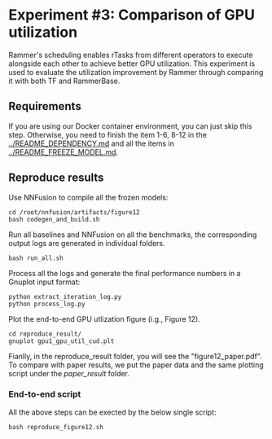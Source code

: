 # Experiment #3: Comparison of GPU utilization

Rammer's scheduling enables rTasks from different operators to execute alongside each other to achieve better GPU utilization.
This experiment is used to evaluate the utilization improvement by Rammer through comparing it with both TF and RammerBase.

## Requirements

If you are using our Docker container environment, you can just skip this step. Otherwise, you need to finish the item 1-6, 8-12 in the [../README_DEPENDENCY.md](../README_DEPENDENCY.md) and all the items in [../README_FREEZE_MODEL.md](../README_FREEZE_MODEL.md).

## Reproduce results
Use NNFusion to compile all the frozen models:
```
cd /root/nnfusion/artifacts/figure12
bash codegen_and_build.sh
```
Run all baselines and NNFusion on all the benchmarks, the corresponding output logs are generated in individual folders. 
```
bash run_all.sh
```
Process all the logs and generate the final performance numbers in a Gnuplot input format:
```
python extract_iteration_log.py
python process_log.py
```
Plot the end-to-end GPU utlization figure (i.g., Figure 12). 
```
cd reproduce_result/
gnuplot gpu1_gpu_util_cud.plt
```
Fianlly, in the reproduce_result folder, you will see the "figure12_paper.pdf".
To compare with paper results, we put the paper data and the same plotting script under the *paper_result* folder.

### End-to-end script
All the above steps can be exected by the below single script:
```
bash reproduce_figure12.sh
```
